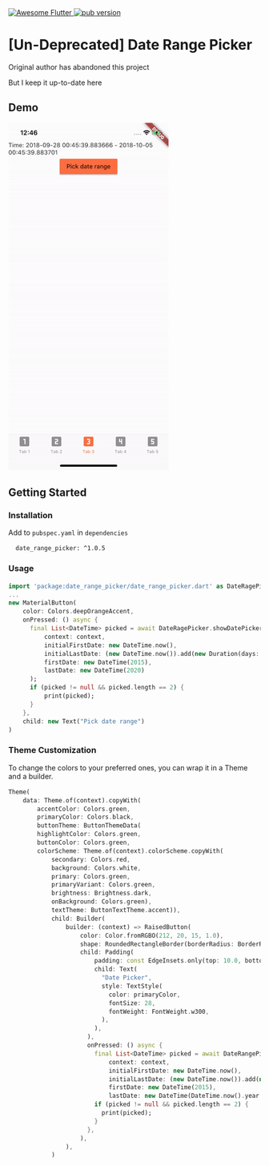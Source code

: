 <a href="https://stackoverflow.com/questions/tagged/flutter?sort=votes">
   <img alt="Awesome Flutter" src="https://img.shields.io/badge/Awesome-Flutter-blue.svg?longCache=true&style=flat-square"/>
</a> <a href="https://pub.dartlang.org/packages/date_range_picker"><img alt="pub version" src="https://img.shields.io/pub/v/date_range_picker.svg?style=flat-square"></a>

# [Un-Deprecated] Date Range Picker

Original author has abandoned this project

But I keep it up-to-date here

## Demo

![](demo.gif)

## Getting Started

### Installation

Add to `pubspec.yaml` in `dependencies` 

```
  date_range_picker: ^1.0.5
```

### Usage
```dart
import 'package:date_range_picker/date_range_picker.dart' as DateRagePicker;
...
new MaterialButton(
    color: Colors.deepOrangeAccent,
    onPressed: () async {
      final List<DateTime> picked = await DateRagePicker.showDatePicker(
          context: context,
          initialFirstDate: new DateTime.now(),
          initialLastDate: (new DateTime.now()).add(new Duration(days: 7)),
          firstDate: new DateTime(2015),
          lastDate: new DateTime(2020)
      );
      if (picked != null && picked.length == 2) {
          print(picked);
      }
    },
    child: new Text("Pick date range")
)
```
### Theme Customization

To change the colors to your preferred ones, you can wrap it in a Theme and a builder.

```dart
Theme(
    data: Theme.of(context).copyWith(
        accentColor: Colors.green,
        primaryColor: Colors.black,
        buttonTheme: ButtonThemeData(
        highlightColor: Colors.green,
        buttonColor: Colors.green,
        colorScheme: Theme.of(context).colorScheme.copyWith(
            secondary: Colors.red,
            background: Colors.white,
            primary: Colors.green,
            primaryVariant: Colors.green,
            brightness: Brightness.dark,
            onBackground: Colors.green),
            textTheme: ButtonTextTheme.accent)),
            child: Builder(
                builder: (context) => RaisedButton(
                    color: Color.fromRGBO(212, 20, 15, 1.0),
                    shape: RoundedRectangleBorder(borderRadius: BorderRadius.circular(30.0)),
                    child: Padding(
                        padding: const EdgeInsets.only(top: 10.0, bottom: 10.0, left: 30.0, right: 30.0),
                        child: Text(
                          "Date Picker",
                          style: TextStyle(
                            color: primaryColor,
                            fontSize: 28,
                            fontWeight: FontWeight.w300,
                          ),
                        ),
                      ),
                      onPressed: () async {
                        final List<DateTime> picked = await DateRangePicker.showDatePicker(
                            context: context,
                            initialFirstDate: new DateTime.now(),
                            initialLastDate: (new DateTime.now()).add(new Duration(days: 7)),
                            firstDate: new DateTime(2015),
                            lastDate: new DateTime(DateTime.now().year + 2));
                        if (picked != null && picked.length == 2) {
                          print(picked);
                        }
                      },
                    ),
                ),
            )
```
